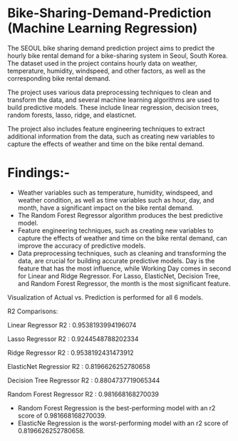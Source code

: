 # Bike-Sharing-Demand-Prediction (Machine Learning Regression)
The SEOUL bike sharing demand prediction project aims to predict the hourly bike rental demand for a bike-sharing system in Seoul, South Korea. The dataset used in the project contains hourly data on weather, temperature, humidity, windspeed, and other factors, as well as the corresponding bike rental demand.

The project uses various data preprocessing techniques to clean and transform the data, and several machine learning algorithms are used to build predictive models. These include linear regression, decision trees, random forests, lasso, ridge, and elasticnet.

The project also includes feature engineering techniques to extract additional information from the data, such as creating new variables to capture the effects of weather and time on the bike rental demand.
# Findings:-
* Weather variables such as temperature, humidity, windspeed, and weather condition, as well as time variables such as hour, day, and month, have a significant impact on the bike rental demand.
* The Random Forest Regressor algorithm produces the best predictive model.
* Feature engineering techniques, such as creating new variables to capture the effects of weather and time on the bike rental demand, can improve the accuracy of predictive models.
* Data preprocessing techniques, such as cleaning and transforming the data, are crucial for building accurate predictive models. Day is the feature that has the most influence, while Working Day comes in second for Linear and Ridge Regressor.
For Lasso, ElasticNet, Decision Tree, and Random Forest Regressor, the month is the most significant feature.

Visualization of Actual vs. Prediction is performed for all 6 models.

R2 Comparisons:

Linear Regressor R2 : 0.9538193994196074

Lasso Regressor R2 : 0.9244548788202334

Ridge Regressor R2 : 0.9538192431473912

ElasticNet Regressior R2 : 0.8196626252780658

Decision Tree Regressor R2 : 0.8804737719065344

Random Forest Regressor R2 : 0.981668168270039

* Random Forest Regression is the best-performing model with an r2 score of 0.981668168270039. 
* ElasticNe Regression is the worst-performing model with an r2 score of 0.8196626252780658.
